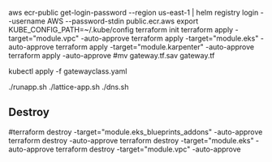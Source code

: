 aws ecr-public get-login-password --region us-east-1 | helm registry login --username AWS --password-stdin public.ecr.aws
export KUBE_CONFIG_PATH=~/.kube/config
terraform init
terraform apply -target="module.vpc" -auto-approve
terraform apply -target="module.eks" -auto-approve
terraform apply -target="module.karpenter" -auto-approve
terraform apply -auto-approve
#mv gateway.tf.sav gateway.tf 

kubectl apply -f gatewayclass.yaml

./runapp.sh
./lattice-app.sh
./dns.sh


## Destroy

#terraform destroy -target="module.eks_blueprints_addons" -auto-approve
terraform destroy -auto-approve
terraform destroy -target="module.eks" -auto-approve
terraform destroy -target="module.vpc" -auto-approve
